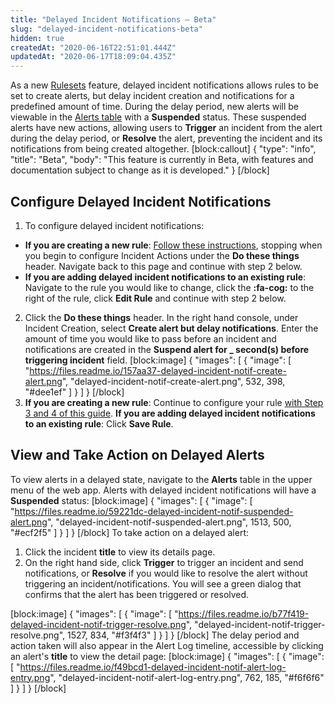 ```yaml
---
title: "Delayed Incident Notifications — Beta"
slug: "delayed-incident-notifications-beta"
hidden: true
createdAt: "2020-06-16T22:51:01.444Z"
updatedAt: "2020-06-17T18:09:04.435Z"
---
```

As a new [Rulesets](doc:rulesets) feature, delayed incident notifications allows rules to be set to create alerts, but delay incident creation and notifications for a predefined amount of time. During the delay period, new alerts will be viewable in the [Alerts table](https://support.pagerduty.com/docs/alerts#alerts-table) with a **Suspended** status. These suspended alerts have new actions, allowing users to **Trigger** an incident from the alert during the delay period, or **Resolve** the alert, preventing the incident and its notifications from being created altogether.
[block:callout]
{
  "type": "info",
  "title": "Beta",
  "body": "This feature is currently in Beta, with features and documentation subject to change as it is developed."
}
[/block]
## Configure Delayed Incident Notifications

1. To configure delayed incident notifications:
* **If you are creating a new rule**: [Follow these instructions](https://support.pagerduty.com/docs/rulesets#create-event-rules), stopping when you begin to configure Incident Actions under the **Do these things** header. Navigate back to this page and continue with step 2 below. 
* **If you are adding delayed incident notifications to an existing rule**: Navigate to the rule you would like to change, click the **:fa-cog:** to the right of the rule, click **Edit Rule** and continue with step 2 below.
2. Click the **Do these things** header. In the right hand console, under Incident Creation, select **Create alert but delay notifications**. Enter the amount of time you would like to pass before an incident and notifications are created in the **Suspend alert for _ second(s) before triggering incident** field.
[block:image]
{
  "images": [
    {
      "image": [
        "https://files.readme.io/157aa37-delayed-incident-notif-create-alert.png",
        "delayed-incident-notif-create-alert.png",
        532,
        398,
        "#dee1ef"
      ]
    }
  ]
}
[/block]
3. **If you are creating a new rule**: Continue to configure your rule [with Step 3 and 4 of this guide](https://support.pagerduty.com/docs/rulesets#step-3-at-these-times). **If you are adding delayed incident notifications to an existing rule**: Click **Save Rule**.

## View and Take Action on Delayed Alerts

To view alerts in a delayed state, navigate to the **Alerts** table in the upper menu of the web app. Alerts with delayed incident notifications will have a **Suspended** status:
[block:image]
{
  "images": [
    {
      "image": [
        "https://files.readme.io/59221dc-delayed-incident-notif-suspended-alert.png",
        "delayed-incident-notif-suspended-alert.png",
        1513,
        500,
        "#ecf2f5"
      ]
    }
  ]
}
[/block]
To take action on a delayed alert:

1. Click the incident **title** to view its details page.
2. On the right hand side, click **Trigger** to trigger an incident and send notifications, or **Resolve** if you would like to resolve the alert without triggering an incident/notifications. You will see a green dialog that confirms that the alert has been triggered or resolved.

[block:image]
{
  "images": [
    {
      "image": [
        "https://files.readme.io/b77f419-delayed-incident-notif-trigger-resolve.png",
        "delayed-incident-notif-trigger-resolve.png",
        1527,
        834,
        "#f3f4f3"
      ]
    }
  ]
}
[/block]
The delay period and action taken will also appear in the Alert Log timeline, accessible by clicking an alert's **title** to view the detail page:
[block:image]
{
  "images": [
    {
      "image": [
        "https://files.readme.io/f49bcd1-delayed-incident-notif-alert-log-entry.png",
        "delayed-incident-notif-alert-log-entry.png",
        762,
        185,
        "#f6f6f6"
      ]
    }
  ]
}
[/block]